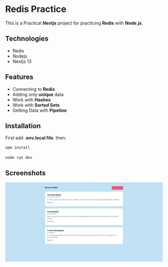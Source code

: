 # Redis Practice

This is a Practical **Nextjs** project for practicing **Redis** with **Node.js**.

## Technologies

- Redis
- Nodejs
- Nextjs 13

## Features

- Connecting to **Redis**
- Adding only **unique** data
- Work with **Hashes**
- Work with **Sorted Sets**
- Getting Data with **Pipeline**

## Installation

First add **.env.local file**. then:

```shell
npm install

node run dev
```

## Screenshots

![Cover](./public/cover.webp)
